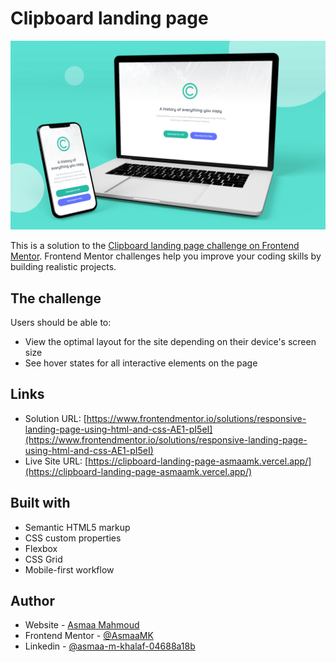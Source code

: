 # Clipboard landing page

![Design preview for the Clipboard landing page coding challenge](./images/preview.png)

This is a solution to the [Clipboard landing page challenge on Frontend Mentor](https://www.frontendmentor.io/challenges/clipboard-landing-page-5cc9bccd6c4c91111378ecb9). Frontend Mentor challenges help you improve your coding skills by building realistic projects. 

## The challenge

Users should be able to:

- View the optimal layout for the site depending on their device's screen size
- See hover states for all interactive elements on the page

## Links

- Solution URL: [https://www.frontendmentor.io/solutions/responsive-landing-page-using-html-and-css-AE1-pI5eI](https://www.frontendmentor.io/solutions/responsive-landing-page-using-html-and-css-AE1-pI5eI)
- Live Site URL: [https://clipboard-landing-page-asmaamk.vercel.app/](https://clipboard-landing-page-asmaamk.vercel.app/)


## Built with

- Semantic HTML5 markup
- CSS custom properties
- Flexbox
- CSS Grid
- Mobile-first workflow


## Author

- Website - [Asmaa Mahmoud](https://asmaa-mahmoud.vercel.app/)
- Frontend Mentor - [@AsmaaMK](https://www.frontendmentor.io/profile/AsmaaMK)
- Linkedin - [@asmaa-m-khalaf-04688a18b](https://www.linkedin.com/in/asmaa-m-khalaf-04688a18b/)